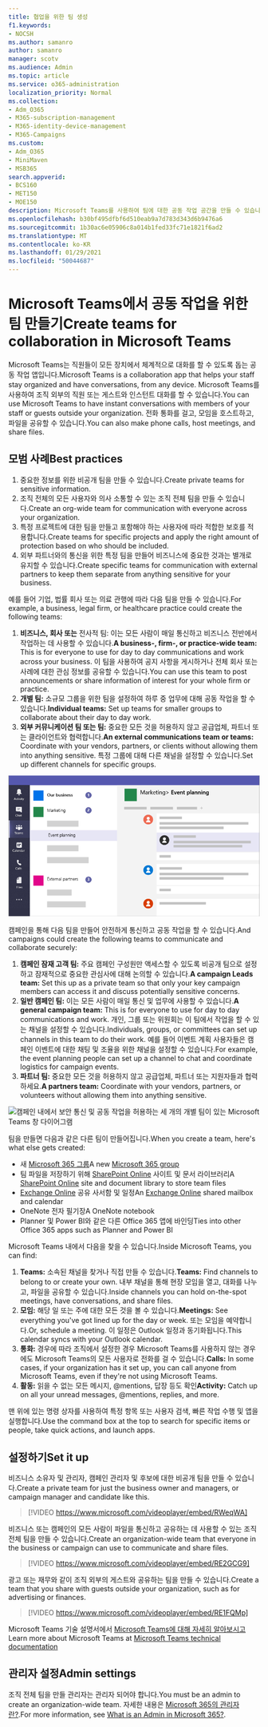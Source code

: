 ```yaml
---
title: 협업을 위한 팀 생성
f1.keywords:
- NOCSH
ms.author: samanro
author: samanro
manager: scotv
ms.audience: Admin
ms.topic: article
ms.service: o365-administration
localization_priority: Normal
ms.collection:
- Adm_O365
- M365-subscription-management
- M365-identity-device-management
- M365-Campaigns
ms.custom:
- Adm_O365
- MiniMaven
- MSB365
search.appverid:
- BCS160
- MET150
- MOE150
description: Microsoft Teams를 사용하여 팀에 대한 공동 작업 공간을 만들 수 있습니다.
ms.openlocfilehash: b30bf495dfbf6d510eab9a7d783d343d6b9476a6
ms.sourcegitcommit: 1b30ac6e05906c8a014b1fed33fc71e1821f6ad2
ms.translationtype: MT
ms.contentlocale: ko-KR
ms.lasthandoff: 01/29/2021
ms.locfileid: "50044687"
---
```

# <a name="create-teams-for-collaboration-in-microsoft-teams"></a><span data-ttu-id="87505-103">Microsoft Teams에서 공동 작업을 위한 팀 만들기</span><span class="sxs-lookup"><span data-stu-id="87505-103">Create teams for collaboration in Microsoft Teams</span></span>

<span data-ttu-id="87505-104">Microsoft Teams는 직원들이 모든 장치에서 체계적으로 대화를 할 수 있도록 돕는 공동 작업 앱입니다.</span><span class="sxs-lookup"><span data-stu-id="87505-104">Microsoft Teams is a collaboration app that helps your staff stay organized and have conversations, from any device.</span></span> <span data-ttu-id="87505-105">Microsoft Teams를 사용하여 조직 외부의 직원 또는 게스트와 인스턴트 대화를 할 수 있습니다.</span><span class="sxs-lookup"><span data-stu-id="87505-105">You can use Microsoft Teams to have instant conversations with members of your staff or guests outside your organization.</span></span> <span data-ttu-id="87505-106">전화 통화를 걸고, 모임을 호스트하고, 파일을 공유할 수 있습니다.</span><span class="sxs-lookup"><span data-stu-id="87505-106">You can also make phone calls, host meetings, and share files.</span></span>

## <a name="best-practices"></a><span data-ttu-id="87505-107">모범 사례</span><span class="sxs-lookup"><span data-stu-id="87505-107">Best practices</span></span>

1. <span data-ttu-id="87505-108">중요한 정보를 위한 비공개 팀을 만들 수 있습니다.</span><span class="sxs-lookup"><span data-stu-id="87505-108">Create private teams for sensitive information.</span></span>
1. <span data-ttu-id="87505-109">조직 전체의 모든 사용자와 의사 소통할 수 있는 조직 전체 팀을 만들 수 있습니다.</span><span class="sxs-lookup"><span data-stu-id="87505-109">Create an org-wide team for communication with everyone across your organization.</span></span>
1. <span data-ttu-id="87505-110">특정 프로젝트에 대한 팀을 만들고 포함해야 하는 사용자에 따라 적합한 보호를 적용합니다.</span><span class="sxs-lookup"><span data-stu-id="87505-110">Create teams for specific projects and apply the right amount of protection based on who should be included.</span></span>
1. <span data-ttu-id="87505-111">외부 파트너와의 통신을 위한 특정 팀을 만들어 비즈니스에 중요한 것과는 별개로 유지할 수 있습니다.</span><span class="sxs-lookup"><span data-stu-id="87505-111">Create specific teams for communication with external partners to keep them separate from anything sensitive for your business.</span></span>

<span data-ttu-id="87505-112">예를 들어 기업, 법률 회사 또는 의료 관행에 따라 다음 팀을 만들 수 있습니다.</span><span class="sxs-lookup"><span data-stu-id="87505-112">For example, a business, legal firm, or healthcare practice could create the following teams:</span></span>

1. <span data-ttu-id="87505-113">**비즈니스, 회사 또는** 전사적 팀: 이는 모든 사람이 매일 통신하고 비즈니스 전반에서 작업하는 데 사용할 수 있습니다.</span><span class="sxs-lookup"><span data-stu-id="87505-113">**A business-, firm-, or practice-wide team:** This is for everyone to use for day to day communications and work across your business.</span></span> <span data-ttu-id="87505-114">이 팀을 사용하여 공지 사항을 게시하거나 전체 회사 또는 사례에 대한 관심 정보를 공유할 수 있습니다.</span><span class="sxs-lookup"><span data-stu-id="87505-114">You can use this team to post announcements or share information of interest for your whole firm or practice.</span></span>
1. <span data-ttu-id="87505-115">**개별 팀:** 소규모 그룹을 위한 팀을 설정하여 하루 중 업무에 대해 공동 작업을 할 수 있습니다.</span><span class="sxs-lookup"><span data-stu-id="87505-115">**Individual teams:** Set up teams for smaller groups to collaborate about their day to day work.</span></span>
1. <span data-ttu-id="87505-116">**외부 커뮤니케이션 팀 또는 팀:** 중요한 모든 것을 허용하지 않고 공급업체, 파트너 또는 클라이언트와 협력합니다.</span><span class="sxs-lookup"><span data-stu-id="87505-116">**An external communications team or teams:** Coordinate with your vendors, partners, or clients without allowing them into anything sensitive.</span></span> <span data-ttu-id="87505-117">특정 그룹에 대해 다른 채널을 설정할 수 있습니다.</span><span class="sxs-lookup"><span data-stu-id="87505-117">Set up different channels for specific groups.</span></span>

![비즈니스 내에서 안전하게 커뮤니케이션 및 공동 작업을 할 수 있는 세 개의 개별 팀이 있는 Microsoft Teams 창의 다이어그램](../media/m365-democracy-teams-business-collab.png)

<span data-ttu-id="87505-119">캠페인을 통해 다음 팀을 만들어 안전하게 통신하고 공동 작업을 할 수 있습니다.</span><span class="sxs-lookup"><span data-stu-id="87505-119">And campaigns could create the following teams to communicate and collaborate securely:</span></span>

1. <span data-ttu-id="87505-120">**캠페인 잠재 고객 팀:** 주요 캠페인 구성원만 액세스할 수 있도록 비공개 팀으로 설정하고 잠재적으로 중요한 관심사에 대해 논의할 수 있습니다.</span><span class="sxs-lookup"><span data-stu-id="87505-120">**A campaign Leads team:** Set this up as a private team so that only your key campaign members can access it and discuss potentially sensitive concerns.</span></span>
2. <span data-ttu-id="87505-121">**일반 캠페인 팀:** 이는 모든 사람이 매일 통신 및 업무에 사용할 수 있습니다.</span><span class="sxs-lookup"><span data-stu-id="87505-121">**A general campaign team:** This is for everyone to use for day to day communications and work.</span></span> <span data-ttu-id="87505-122">개인, 그룹 또는 위원회는 이 팀에서 작업을 할 수 있는 채널을 설정할 수 있습니다.</span><span class="sxs-lookup"><span data-stu-id="87505-122">Individuals, groups, or committees can set up channels in this team to do their work.</span></span> <span data-ttu-id="87505-123">예를 들어 이벤트 계획 사용자들은 캠페인 이벤트에 대한 채팅 및 조율을 위한 채널을 설정할 수 있습니다.</span><span class="sxs-lookup"><span data-stu-id="87505-123">For example, the event planning people can set up a channel to chat and coordinate logistics for campaign events.</span></span>
3. <span data-ttu-id="87505-124">**파트너 팀:** 중요한 모든 것을 허용하지 않고 공급업체, 파트너 또는 지원자들과 협력하세요.</span><span class="sxs-lookup"><span data-stu-id="87505-124">**A partners team:** Coordinate with your vendors, partners, or volunteers without allowing them into anything sensitive.</span></span>

![캠페인 내에서 보안 통신 및 공동 작업을 허용하는 세 개의 개별 팀이 있는 Microsoft Teams 창 다이어그램](../media/m365-democracy-teams-collab.png)

<span data-ttu-id="87505-126">팀을 만들면 다음과 같은 다른 팀이 만들어집니다.</span><span class="sxs-lookup"><span data-stu-id="87505-126">When you create a team, here's what else gets created:</span></span>

- <span data-ttu-id="87505-127">새 [Microsoft 365 그룹](https://docs.microsoft.com/MicrosoftTeams/office-365-groups)</span><span class="sxs-lookup"><span data-stu-id="87505-127">A new [Microsoft 365 group](https://docs.microsoft.com/MicrosoftTeams/office-365-groups)</span></span>
- <span data-ttu-id="87505-128">팀 파일을 저장하기 위해 [SharePoint Online](https://docs.microsoft.com/MicrosoftTeams/sharepoint-onedrive-interact) 사이트 및 문서 라이브러리</span><span class="sxs-lookup"><span data-stu-id="87505-128">A [SharePoint Online](https://docs.microsoft.com/MicrosoftTeams/sharepoint-onedrive-interact) site and document library to store team files</span></span>
- <span data-ttu-id="87505-129">[Exchange Online](https://docs.microsoft.com/MicrosoftTeams/exchange-teams-interact) 공유 사서함 및 일정</span><span class="sxs-lookup"><span data-stu-id="87505-129">An [Exchange Online](https://docs.microsoft.com/MicrosoftTeams/exchange-teams-interact) shared mailbox and calendar</span></span>
- <span data-ttu-id="87505-130">OneNote 전자 필기장</span><span class="sxs-lookup"><span data-stu-id="87505-130">A OneNote notebook</span></span>
- <span data-ttu-id="87505-131">Planner 및 Power BI와 같은 다른 Office 365 앱에 바인딩</span><span class="sxs-lookup"><span data-stu-id="87505-131">Ties into other Office 365 apps such as Planner and Power BI</span></span>

<span data-ttu-id="87505-132">Microsoft Teams 내에서 다음을 찾을 수 있습니다.</span><span class="sxs-lookup"><span data-stu-id="87505-132">Inside Microsoft Teams, you can find:</span></span>

1. <span data-ttu-id="87505-133">**Teams:** 소속된 채널을 찾거나 직접 만들 수 있습니다.</span><span class="sxs-lookup"><span data-stu-id="87505-133">**Teams:** Find channels to belong to or create your own.</span></span> <span data-ttu-id="87505-134">내부 채널을 통해 현장 모임을 열고, 대화를 나누고, 파일을 공유할 수 있습니다.</span><span class="sxs-lookup"><span data-stu-id="87505-134">Inside channels you can hold on-the-spot meetings, have conversations, and share files.</span></span>
2. <span data-ttu-id="87505-135">**모임:** 해당 일 또는 주에 대한 모든 것을 볼 수 있습니다.</span><span class="sxs-lookup"><span data-stu-id="87505-135">**Meetings:** See everything you've got lined up for the day or week.</span></span> <span data-ttu-id="87505-136">또는 모임을 예약합니다.</span><span class="sxs-lookup"><span data-stu-id="87505-136">Or, schedule a meeting.</span></span> <span data-ttu-id="87505-137">이 일정은 Outlook 일정과 동기화됩니다.</span><span class="sxs-lookup"><span data-stu-id="87505-137">This calendar syncs with your Outlook calendar.</span></span>
3. <span data-ttu-id="87505-138">**통화:** 경우에 따라 조직에서 설정한 경우 Microsoft Teams를 사용하지 않는 경우에도 Microsoft Teams의 모든 사용자로 전화를 걸 수 있습니다.</span><span class="sxs-lookup"><span data-stu-id="87505-138">**Calls:** In some cases, if your organization has it set up, you can call anyone from Microsoft Teams, even if they're not using Microsoft Teams.</span></span>
4. <span data-ttu-id="87505-139">**활동:** 읽을 수 없는 모든 메시지, @mentions, 답장 등도 확인</span><span class="sxs-lookup"><span data-stu-id="87505-139">**Activity:** Catch up on all your unread messages, @mentions, replies, and more.</span></span>

<span data-ttu-id="87505-140">맨 위에 있는 명령 상자를 사용하여 특정 항목 또는 사용자 검색, 빠른 작업 수행 및 앱을 실행합니다.</span><span class="sxs-lookup"><span data-stu-id="87505-140">Use the command box at the top to search for specific items or people, take quick actions, and launch apps.</span></span>

## <a name="set-it-up"></a><span data-ttu-id="87505-141">설정하기</span><span class="sxs-lookup"><span data-stu-id="87505-141">Set it up</span></span>

<span data-ttu-id="87505-142">비즈니스 소유자 및 관리자, 캠페인 관리자 및 후보에 대한 비공개 팀을 만들 수 있습니다.</span><span class="sxs-lookup"><span data-stu-id="87505-142">Create a private team for just the business owner and managers, or campaign manager and candidate like this.</span></span>

> [!VIDEO https://www.microsoft.com/videoplayer/embed/RWeqWA]

<span data-ttu-id="87505-143">비즈니스 또는 캠페인의 모든 사람이 파일을 통신하고 공유하는 데 사용할 수 있는 조직 전체 팀을 만들 수 있습니다.</span><span class="sxs-lookup"><span data-stu-id="87505-143">Create an organization-wide team that everyone in the business or campaign can use to communicate and share files.</span></span>

> [!VIDEO https://www.microsoft.com/videoplayer/embed/RE2GCG9]

<span data-ttu-id="87505-144">광고 또는 재무와 같이 조직 외부의 게스트와 공유하는 팀을 만들 수 있습니다.</span><span class="sxs-lookup"><span data-stu-id="87505-144">Create a team that you share with guests outside your organization, such as for advertising or finances.</span></span>

> [!VIDEO https://www.microsoft.com/videoplayer/embed/RE1FQMp]

<span data-ttu-id="87505-145">Microsoft Teams 기술 설명서에서 [Microsoft Teams에 대해 자세히 알아보시고](https://docs.microsoft.com/microsoftteams/microsoft-teams)</span><span class="sxs-lookup"><span data-stu-id="87505-145">Learn more about Microsoft Teams at [Microsoft Teams technical documentation](https://docs.microsoft.com/microsoftteams/microsoft-teams)</span></span>

## <a name="admin-settings"></a><span data-ttu-id="87505-146">관리자 설정</span><span class="sxs-lookup"><span data-stu-id="87505-146">Admin settings</span></span>

<span data-ttu-id="87505-147">조직 전체 팀을 만들 관리자는 관리자 되어야 합니다.</span><span class="sxs-lookup"><span data-stu-id="87505-147">You must be an admin to create an organization-wide team.</span></span> <span data-ttu-id="87505-148">자세한 내용은 [Microsoft 365의 관리자란?](https://support.office.com/article/what-is-an-admin-e123627e-4892-4461-b9aa-1b6d57a5cfa4?ui=en-US&rs=en-US&ad=US).</span><span class="sxs-lookup"><span data-stu-id="87505-148">For more information, see [What is an Admin in Microsoft 365?](https://support.office.com/article/what-is-an-admin-e123627e-4892-4461-b9aa-1b6d57a5cfa4?ui=en-US&rs=en-US&ad=US).</span></span>
